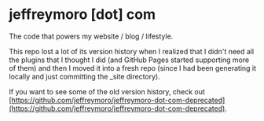 # jeffreymoro [dot] com

The code that powers my website / blog / lifestyle.

This repo lost a lot of its version history when I realized that I didn't need all the plugins that I thought I did (and GitHub Pages started supporting more of them) and then I moved it into a fresh repo (since I had been generating it locally and just committing the _site directory). 

If you want to see some of the old version history, check out [https://github.com/jeffreymoro/jeffreymoro-dot-com-deprecated](https://github.com/jeffreymoro/jeffreymoro-dot-com-deprecated).